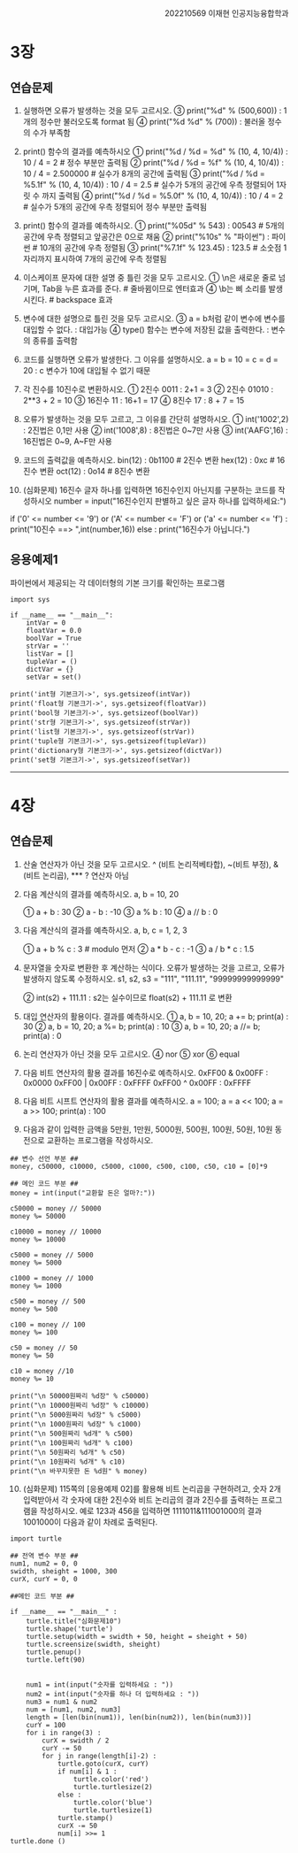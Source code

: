 
<div style="text-align: right"> 202210569 이재현 인공지능융합학과</div>

 
# 3장

## 연습문제 

1. 실행하면 오류가 발생하는 것을 모두 고르시오.
    ③ print("%d" % (500,600)) : 1개의 정수만 불러오도록 format 됨
    ④ print("%d %d" % (700)) : 불러올 정수의 수가 부족함

2. print() 함수의 결과를 예측하시오
    ① print("%d / %d = %d" % (10, 4, 10/4)) : 10 / 4 = 2 # 정수 부분만 출력됨
    ② print("%d / %d = %f" % (10, 4, 10/4)) : 10 / 4 = 2.500000 # 실수가 8개의 공간에 출력됨 
    ③ print("%d / %d = %5.1f" % (10, 4, 10/4)) : 10 / 4 =   2.5 # 실수가 5개의 공간에 우측 정렬되어 1자릿 수 까지 출력됨
    ④ print("%d / %d = %5.0f" % (10, 4, 10/4)) : 10 / 4 =     2 # 실수가 5개의 공간에 우측 정렬되어 정수 부분만 출력됨
    
3. print() 함수의 결과를 예측하시오.
    ① print("%05d" % 543) : 00543  # 5개의 공간에 우측 정렬되고 앞공간은 0으로 채움
    ② print("%10s" % "파이썬")  :       파이썬 # 10개의 공간에 우측 정렬됨
    ③ print("%7.1f" % 123.45) : 123.5 # 소숫점 1자리까지 표시하여 7개의 공간에 우측 정렬됨

4. 이스케이프 문자에 대한 설명 중 틀린 것을 모두 고르시오.
    ① \n은 새로운 줄로 넘기며, Tab을 누른 효과를 준다. # 줄바뀜이므로 엔터효과
    ④ \b는 삐 소리를 발생시킨다. # backspace 효과

5. 변수에 대한 설명으로 틀린 것을 모두 고르시오.
    ③ a = b처럼 같이 변수에 변수를 대입할 수 없다. : 대입가능
    ④ type() 함수는 변수에 저장된 값을 출력한다. : 변수의 종류를 출력함

6. 코드를 실행하면 오류가 발생한다. 그 이유를 설명하시오.
    a = b = 10 = c = d = 20 : c 변수가 10에 대입될 수 없기 때문
    
7. 각 진수를 10진수로 변환하시오.
    ① 2진수 0011 : 2+1 = 3
    ② 2진수 01010 : 2**3 + 2 = 10
    ③ 16진수 11 : 16+1 = 17
    ④ 8진수 17 : 8 + 7 = 15         
    
8. 오류가 발생하는 것을 모두 고르고, 그 이유를 간단히 설명하시오.
    ① int('1002',2) : 2진법은 0,1만 사용 
    ② int('1008',8) : 8진법은 0~7만 사용
    ③ int('AAFG',16) : 16진법은 0~9, A~F만 사용
    
9. 코드의 출력값을 예측하시오.
    bin(12) : 0b1100 # 2진수 변환
    hex(12) : 0xc # 16진수 변환
    oct(12) : 0o14 # 8진수 변환
    
10. (심화문제) 16진수 글자 하나를 입력하면 16진수인지 아닌지를 구분하는 코드를 작성하시오
number = input("16진수인지 판별하고 싶은 글자 하나를 입력하세요:")

if ('0' <= number <= '9') or ('A' <= number <= 'F') or ('a' <= number <= 'f') :
    print("10진수 ==> ",int(number,16))
else :
    print("16진수가 아닙니다.")

## 응용예제1 
파이썬에서 제공되는 각 데이터형의 기본 크기를 확인하는 프로그램
```
import sys

if __name__ == "__main__":
    intVar = 0
    floatVar = 0.0
    boolVar = True
    strVar = ''
    listVar = []
    tupleVar = ()
    dictVar = {}
    setVar = set()

print('int형 기본크기->', sys.getsizeof(intVar))
print('float형 기본크기->', sys.getsizeof(floatVar))
print('bool형 기본크기->', sys.getsizeof(boolVar))
print('str형 기본크기->', sys.getsizeof(strVar))
print('list형 기본크기->', sys.getsizeof(strVar))
print('tuple형 기본크기->', sys.getsizeof(tupleVar))
print('dictionary형 기본크기->', sys.getsizeof(dictVar))
print('set형 기본크기->', sys.getsizeof(setVar))
```

---

# 4장
## 연습문제 

1. 산술 연산자가 아닌 것을 모두 고르시오.
    ^ (비트 논리적베타합), ~(비트 부정), & (비트 논리곱), *** ? 연산자 아님
    
2. 다음 계산식의 결과를 예측하시오.
    a, b = 10, 20

    ① a + b : 30
    ② a - b : -10
    ③ a % b : 10
    ④ a // b : 0
    
3. 다음 계산식의 결과를 예측하시오.
    a, b, c = 1, 2, 3

    ① a + b % c : 3 # modulo 먼저
    ② a * b - c : -1
    ③ a / b * c : 1.5
    
4. 문자열을 숫자로 변환한 후 계산하는 식이다. 오류가 발생하는 것을 고르고, 오류가 발생하지 않도록 수정하시오.
    s1, s2, s3 = "111", "111.11", "99999999999999"

    ② int(s2) + 111.11 : s2는 실수이므로 float(s2) + 111.11 로 변환
    
5. 대입 연산자의 활용이다. 결과를 예측하시오.
    ① a, b = 10, 20; a += b; print(a) : 30
    ② a, b = 10, 20; a %= b; print(a) : 10 
    ③ a, b = 10, 20; a //= b; print(a) : 0 
    
6. 논리 연산자가 아닌 것을 모두 고르시오.
    ④ nor
    ⑤ xor
    ⑥ equal

7. 다음 비트 연산자의 활용 결과를 16진수로 예측하시오.
    0xFF00 & 0x00FF : 0x0000
    0xFF00 | 0x00FF : 0xFFFF
    0xFF00 ^ 0x00FF : 0xFFFF

8. 다음 비트 시프트 연산자의 활용 결과를 예측하시오.
    a = 100; a = a << 100; a = a >> 100; print(a) : 100

9. 다음과 같이 입력한 금액을 5만원, 1만원, 5000원, 500원, 100원, 50원, 10원 동전으로 교환하는 프로그램을 작성하시오.
```
## 변수 선언 부분 ##
money, c50000, c10000, c5000, c1000, c500, c100, c50, c10 = [0]*9

## 메인 코드 부분 ##
money = int(input("교환할 돈은 얼마?:"))

c50000 = money // 50000
money %= 50000

c10000 = money // 10000
money %= 10000

c5000 = money // 5000
money %= 5000

c1000 = money // 1000
money %= 1000

c500 = money // 500
money %= 500

c100 = money // 100
money %= 100

c50 = money // 50
money %= 50

c10 = money //10
money %= 10

print("\n 50000원짜리 %d장" % c50000)
print("\n 10000원짜리 %d장" % c10000)
print("\n 5000원짜리 %d장" % c5000)
print("\n 1000원짜리 %d장" % c1000)
print("\n 500원짜리 %d개" % c500)
print("\n 100원짜리 %d개" % c100)
print("\n 50원짜리 %d개" % c50)
print("\n 10원짜리 %d개" % c10)
print("\n 바꾸지못한 돈 %d원" % money)
```

10. (심화문제) 115쪽의 [응용예제 02]를 활용해 비트 논리곱을 구현하려고, 숫자 2개 입력받아서 각 숫자에 대한 2진수와 비트 논리곱의 결과 2진수를 출력하는 프로그램을 작성하시오. 예로 123과 456을 입력하면 1111011&111001000의 결과 1001000이 다음과 같이 차례로 출력된다.
```
import turtle

## 전역 변수 부분 ##
num1, num2 = 0, 0
swidth, sheight = 1000, 300
curX, curY = 0, 0

##메인 코드 부분 ##
       
if __name__ == "__main__" :
    turtle.title("심화문제10")
    turtle.shape('turtle')
    turtle.setup(width = swidth + 50, height = sheight + 50)
    turtle.screensize(swidth, sheight)
    turtle.penup()
    turtle.left(90)


    num1 = int(input("숫자를 입력하세요 : "))
    num2 = int(input("숫자를 하나 더 입력하세요 : "))
    num3 = num1 & num2
    num = [num1, num2, num3]
    length = [len(bin(num1)), len(bin(num2)), len(bin(num3))]
    curY = 100
    for i in range(3) :
        curX = swidth / 2
        curY -= 50
        for j in range(length[i]-2) :
            turtle.goto(curX, curY)
            if num[i] & 1 :
                turtle.color('red')
                turtle.turtlesize(2)
            else : 
                turtle.color('blue')
                turtle.turtlesize(1)
            turtle.stamp()
            curX -= 50
            num[i] >>= 1
turtle.done ()
```